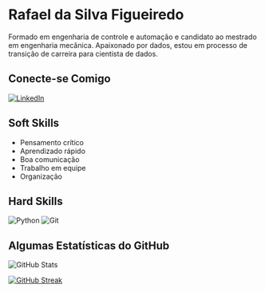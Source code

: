 # Rafael da Silva Figueiredo
Formado em engenharia de controle e automação e candidato ao mestrado em engenharia mecânica. Apaixonado por dados, estou em processo de transição de carreira para cientista de dados.


## Conecte-se Comigo
[![LinkedIn](https://img.shields.io/badge/LinkedIn-0077B5?style=for-the-badge&logo=linkedin&logoColor=white)](https://www.linkedin.com/in/rafaelsfigueiredo/)


## Soft Skills
- Pensamento crítico
- Aprendizado rápido
- Boa comunicação
- Trabalho em equipe
- Organização


## Hard Skills
![Python](https://img.shields.io/badge/python-3670A0?style=for-the-badge&logo=python&logoColor=ffdd54) ![Git](https://img.shields.io/badge/GIT-E44C30?style=for-the-badge&logo=git&logoColor=white)


## Algumas Estatísticas do GitHub
![GitHub Stats](https://github-readme-stats.vercel.app/api?username=RafaelSFIgueiredo&theme=holi&bg_color=002&border_color=30A3DC&show_icons=true&icon_color=30A3DC&title_color=30A3DC&text_color=FFF)


[![GitHub Streak](https://streak-stats.demolab.com/?user=RafaelSFigueiredo&theme=github-dark-blue&background=002&border=30A3DC&dates=FFF)](https://git.io/streak-stats)